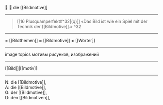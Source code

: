 🔴 🎨 die [[Bildmotive]]

---
> [[16 Plusquamperfekt#^32|(q)]] «Das Bild ist wie ein Spiel mit der Technik der [[Bildmotive]].» ^32


---
= [[Bildthemen]]
≈ [[Bildmotive]]
≠ [[Wörter]]

---
image topics
мотивы рисунков, изображений

---
[[Bild]]|[[motiv]]

---
N: die [[Bildmotive]],  
A: die [[Bildmotive]],  
G: der [[Bildmotive]],  
D: den [[Bildmotiven]],